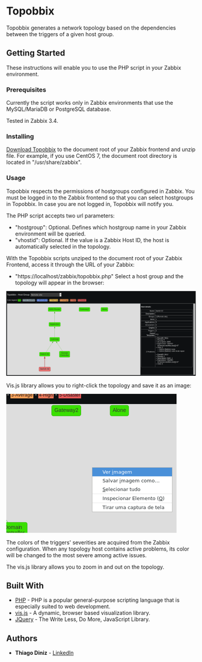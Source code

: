 # Topobbix

Topobbix generates a network topology based on the dependencies between the triggers of a given host group.

## Getting Started

These instructions will enable you to use the PHP script in your Zabbix environment.

### Prerequisites

Currently the script works only in Zabbix environments that use the MySQL/MariaDB or PostgreSQL database.

Tested in Zabbix 3.4.

### Installing

[Download Topobbix](https://github.com/thiagomdiniz/zabbix/releases/download/v1.0/topobbix_v1.0.zip) to the document root of your Zabbix frontend and unzip file.
For example, if you use CentOS 7, the document root directory is located in "/usr/share/zabbix".

### Usage

Topobbix respects the permissions of hostgroups configured in Zabbix. You must be logged in to the Zabbix frontend so that you can select hostgroups in Topobbix. In case you are not logged in, Topobbix will notify you.

The PHP script accepts two url parameters:
* "hostgroup": Optional. Defines which hostgroup name in your Zabbix environment will be queried.
* "vhostid": Optional. If the value is a Zabbix Host ID, the host is automatically selected in the topology.

With the Topobbix scripts unziped to the document root of your Zabbix Frontend, access it through the URL of your Zabbix:
* "https://localhost/zabbix/topobbix.php"
Select a host group and the topology will appear in the browser:

![example1](READMEImages/topobbix1.png)

Vis.js library allows you to right-click the topology and save it as an image:

![example2](READMEImages/topobbix2.png)

The colors of the triggers' severities are acquired from the Zabbix configuration. When any topology host contains active problems, its color will be changed to the most severe among active issues.

The vis.js library allows you to zoom in and out on the topology.

## Built With

* [PHP](http://php.net/) - PHP is a popular general-purpose scripting language that is especially suited to web development.
* [vis.js](http://visjs.org/) - A dynamic, browser based visualization library.
* [JQuery](https://jquery.com/) - The Write Less, Do More, JavaScript Library.

## Authors

* **Thiago Diniz** - [LinkedIn](https://www.linkedin.com/in/thiagomdiniz/)
